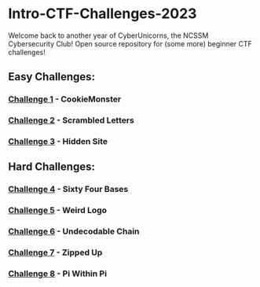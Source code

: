 # Intro-CTF-Challenges-2023

Welcome back to another year of CyberUnicorns, the NCSSM Cybersecurity Club! Open source repository for (some more) beginner CTF challenges!

## Easy Challenges:

### [Challenge 1](https://github.com/CyberUnicorns/Intro-CTF-Challenges-2023/tree/main/CookieMonster) - CookieMonster

### [Challenge 2](https://github.com/CyberUnicorns/Intro-CTF-Challenges-2023/tree/main/ScrambledLetters) - Scrambled Letters

### [Challenge 3](https://github.com/CyberUnicorns/Intro-CTF-Challenges-2023/tree/main/c2) - Hidden Site

## Hard Challenges:

### [Challenge 4](https://github.com/CyberUnicorns/Intro-CTF-Challenges-2023/tree/main/SixtyFourBases) - Sixty Four Bases

### [Challenge 5](https://github.com/CyberUnicorns/Intro-CTF-Challenges-2023/tree/main/WeirdLogo) - Weird Logo

### [Challenge 6](https://github.com/CyberUnicorns/Intro-CTF-Challenges-2023/tree/main/UndecodableChain) - Undecodable Chain

### [Challenge 7](https://github.com/CyberUnicorns/Intro-CTF-Challenges-2023/tree/main/ZippedUp) - Zipped Up

### [Challenge 8](https://github.com/CyberUnicorns/Intro-CTF-Challenges-2023/tree/main/PiWithinPi) - Pi Within Pi
